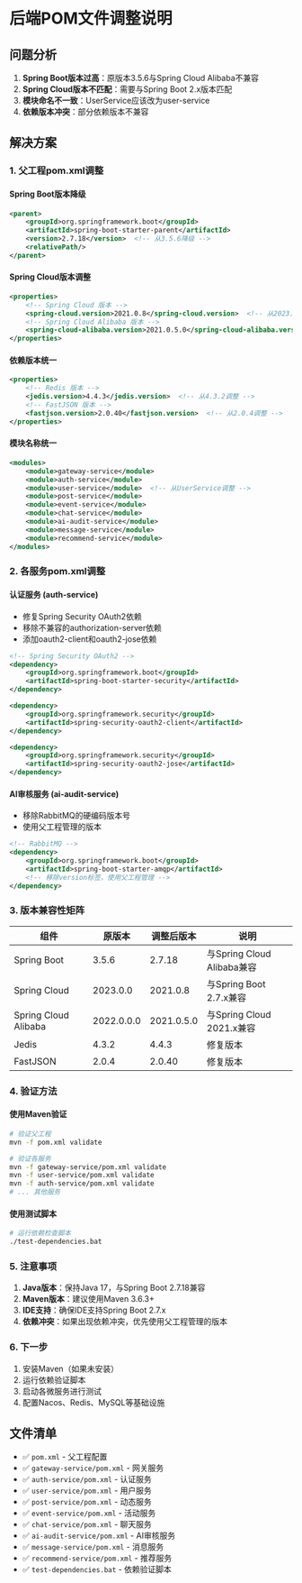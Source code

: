 # 后端POM文件调整说明

## 问题分析

1. **Spring Boot版本过高**：原版本3.5.6与Spring Cloud Alibaba不兼容
2. **Spring Cloud版本不匹配**：需要与Spring Boot 2.x版本匹配
3. **模块命名不一致**：UserService应该改为user-service
4. **依赖版本冲突**：部分依赖版本不兼容

## 解决方案

### 1. 父工程pom.xml调整

#### Spring Boot版本降级
```xml
<parent>
    <groupId>org.springframework.boot</groupId>
    <artifactId>spring-boot-starter-parent</artifactId>
    <version>2.7.18</version>  <!-- 从3.5.6降级 -->
    <relativePath/>
</parent>
```

#### Spring Cloud版本调整
```xml
<properties>
    <!-- Spring Cloud 版本 -->
    <spring-cloud.version>2021.0.8</spring-cloud.version>  <!-- 从2023.0.0调整 -->
    <!-- Spring Cloud Alibaba 版本 -->
    <spring-cloud-alibaba.version>2021.0.5.0</spring-cloud-alibaba.version>  <!-- 从2022.0.0.0调整 -->
</properties>
```

#### 依赖版本统一
```xml
<properties>
    <!-- Redis 版本 -->
    <jedis.version>4.4.3</jedis.version>  <!-- 从4.3.2调整 -->
    <!-- FastJSON 版本 -->
    <fastjson.version>2.0.40</fastjson.version>  <!-- 从2.0.4调整 -->
</properties>
```

#### 模块名称统一
```xml
<modules>
    <module>gateway-service</module>
    <module>auth-service</module>
    <module>user-service</module>  <!-- 从UserService调整 -->
    <module>post-service</module>
    <module>event-service</module>
    <module>chat-service</module>
    <module>ai-audit-service</module>
    <module>message-service</module>
    <module>recommend-service</module>
</modules>
```

### 2. 各服务pom.xml调整

#### 认证服务 (auth-service)
- 修复Spring Security OAuth2依赖
- 移除不兼容的authorization-server依赖
- 添加oauth2-client和oauth2-jose依赖

```xml
<!-- Spring Security OAuth2 -->
<dependency>
    <groupId>org.springframework.boot</groupId>
    <artifactId>spring-boot-starter-security</artifactId>
</dependency>

<dependency>
    <groupId>org.springframework.security</groupId>
    <artifactId>spring-security-oauth2-client</artifactId>
</dependency>

<dependency>
    <groupId>org.springframework.security</groupId>
    <artifactId>spring-security-oauth2-jose</artifactId>
</dependency>
```

#### AI审核服务 (ai-audit-service)
- 移除RabbitMQ的硬编码版本号
- 使用父工程管理的版本

```xml
<!-- RabbitMQ -->
<dependency>
    <groupId>org.springframework.boot</groupId>
    <artifactId>spring-boot-starter-amqp</artifactId>
    <!-- 移除version标签，使用父工程管理 -->
</dependency>
```

### 3. 版本兼容性矩阵

| 组件 | 原版本 | 调整后版本 | 说明 |
|------|--------|------------|------|
| Spring Boot | 3.5.6 | 2.7.18 | 与Spring Cloud Alibaba兼容 |
| Spring Cloud | 2023.0.0 | 2021.0.8 | 与Spring Boot 2.7.x兼容 |
| Spring Cloud Alibaba | 2022.0.0.0 | 2021.0.5.0 | 与Spring Cloud 2021.x兼容 |
| Jedis | 4.3.2 | 4.4.3 | 修复版本 |
| FastJSON | 2.0.4 | 2.0.40 | 修复版本 |

### 4. 验证方法

#### 使用Maven验证
```bash
# 验证父工程
mvn -f pom.xml validate

# 验证各服务
mvn -f gateway-service/pom.xml validate
mvn -f user-service/pom.xml validate
mvn -f auth-service/pom.xml validate
# ... 其他服务
```

#### 使用测试脚本
```bash
# 运行依赖检查脚本
./test-dependencies.bat
```

### 5. 注意事项

1. **Java版本**：保持Java 17，与Spring Boot 2.7.18兼容
2. **Maven版本**：建议使用Maven 3.6.3+
3. **IDE支持**：确保IDE支持Spring Boot 2.7.x
4. **依赖冲突**：如果出现依赖冲突，优先使用父工程管理的版本

### 6. 下一步

1. 安装Maven（如果未安装）
2. 运行依赖验证脚本
3. 启动各微服务进行测试
4. 配置Nacos、Redis、MySQL等基础设施

## 文件清单

- ✅ `pom.xml` - 父工程配置
- ✅ `gateway-service/pom.xml` - 网关服务
- ✅ `auth-service/pom.xml` - 认证服务
- ✅ `user-service/pom.xml` - 用户服务
- ✅ `post-service/pom.xml` - 动态服务
- ✅ `event-service/pom.xml` - 活动服务
- ✅ `chat-service/pom.xml` - 聊天服务
- ✅ `ai-audit-service/pom.xml` - AI审核服务
- ✅ `message-service/pom.xml` - 消息服务
- ✅ `recommend-service/pom.xml` - 推荐服务
- ✅ `test-dependencies.bat` - 依赖验证脚本
